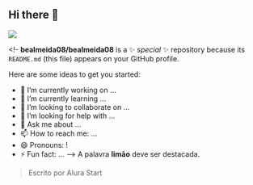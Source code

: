 ## Hi there 👋
![](link)

<!-
**bealmeida08/bealmeida08** is a ✨ _special_ ✨ repository because its `README.md` (this file) appears on your GitHub profile.

Here are some ideas to get you started:

- 🔭 I’m currently working on ...
- 🌱 I’m currently learning ...
- 👯 I’m looking to collaborate on ...
- 🤔 I’m looking for help with ...
- 💬 Ask me about ...
- 📫 How to reach me: ...
- 😄 Pronouns: !
- ⚡ Fun fact: ...
-->
A palavra **limão** deve ser destacada.
> Escrito por Alura Start
